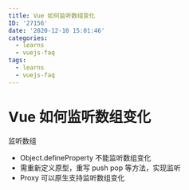 ```yaml
---
title: Vue 如何监听数组变化
ID: '27156'
date: '2020-12-10 15:01:46'
categories:
  - learns
  - vuejs-faq
tags:
  - learns
  - vuejs-faq
---
```


# Vue 如何监听数组变化

监听数组

- Object.defineProperty 不能监听数组变化
- 需重新定义原型，重写 push pop 等方法，实现监听
- Proxy 可以原生支持监听数组变化
 
